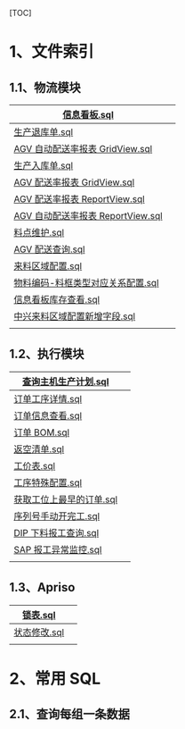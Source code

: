 [TOC]

# 1、文件索引

## 1.1、物流模块

| [信息看板.sql](Oracle/物流/信息看板.sql)                                           |     |
| ---------------------------------------------------------------------------------- | --- |
| [生产退库单.sql](Oracle/物流/生产退库单.sql)                                       |     |
| [AGV 自动配送率报表 GridView.sql](Oracle/物流/AGV自动配送率报表GridView.sql)       |     |
| [生产入库单.sql](Oracle/物流/生产入库单.sql)                                       |     |
| [AGV 配送率报表 GridView.sql](Oracle/物流/AGV配送率报表GridView.sql)               |     |
| [AGV 配送率报表 ReportView.sql](Oracle/物流/AGV配送率报表ReportView.sql)           |     |
| [AGV 自动配送率报表 ReportView.sql](Oracle/物流/AGV自动配送率报表ReportView.sql)   |     |
| [料点维护.sql](Oracle/物流/料点维护.sql)                                           |     |
| [AGV 配送查询.sql](Oracle/物流/AGV配送查询.sql)                                    |     |
| [来料区域配置.sql](Oracle/物流/来料区域配置.sql)                                   |     |
| [物料编码-料框类型对应关系配置.sql](Oracle/物流/物料编码-料框类型对应关系配置.sql) |     |
| [信息看板库存查看.sql](Oracle/物流/信息看板库存查看.sql)                           |     |
| [中兴来料区域配置新增字段.sql](Oracle/物流/中兴来料区域配置新增字段.sql)           |     |
|                                                                                    |     |

## 1.2、执行模块

| [查询主机生产计划.sql](Oracle/执行/查询主机生产计划.sql)         |     |
| ---------------------------------------------------------------- | --- |
| [订单工序详情.sql](Oracle/执行/订单工序详情.sql)                 |     |
| [订单信息查看.sql](Oracle/执行/订单信息查看.sql)                 |     |
| [订单 BOM.sql](Oracle/执行/订单BOM.sql)                          |     |
| [返空清单.sql](Oracle/执行/返空清单.sql)                         |     |
| [工价表.sql](Oracle/执行/工价表.sql)                             |     |
| [工序特殊配置.sql](Oracle/执行/工序特殊配置.sql)                 |     |
| [获取工位上最早的订单.sql](Oracle/执行/获取工位上最早的订单.sql) |     |
| [序列号手动开完工.sql](Oracle/执行/序列号手动开完工.sql)         |     |
| [DIP 下料报工查询.sql](Oracle/执行/DIP下料报工查询.sql)          |     |
| [SAP 报工异常监控.sql](Oracle/执行/SAP报工异常监控.sql)          |     |
|                                                                  |     |

## 1.3、Apriso

| [锁表.sql](Oracle/apriso/锁表.sql)         |     |
| ------------------------------------------ | --- |
| [状态修改.sql](Oracle/apriso/状态修改.sql) |     |
|                                            |     |

# 2、常用 SQL

## 2.1、查询每组一条数据

```sql

```
